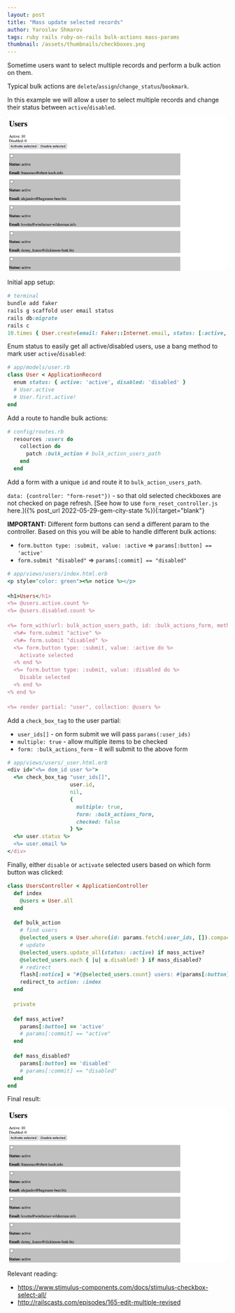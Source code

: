 ```yaml
---
layout: post
title: "Mass update selected records"
author: Yaroslav Shmarov
tags: ruby rails ruby-on-rails bulk-actions mass-params
thumbnail: /assets/thumbnails/checkboxes.png
---
```


Sometime users want to select multiple records and perform a bulk action on them.

Typical bulk actions are `delete`/`assign`/`change_status`/`bookmark`.

In this example we will allow a user to select multiple records and change their status between `active`/`disabled`.

![checkbox-bulk-update.gif](/assets/images/checkbox-bulk-update.gif)

Initial app setup:

```ruby
# terminal
bundle add faker
rails g scaffold user email status
rails db:migrate
rails c
10.times { User.create(email: Faker::Internet.email, status: [:active, :disabled].sample) }
```

Enum status to easily get all active/disabled users, use a bang method to mark user `active`/`disabled`:

```ruby
# app/models/user.rb
class User < ApplicationRecord
  enum status: { active: 'active', disabled: 'disabled' }
  # User.active
  # User.first.active!
end
```

Add a route to handle bulk actions:

```ruby
# config/routes.rb
  resources :users do
    collection do
      patch :bulk_action # bulk_action_users_path
    end
  end
```

Add a form with a unique `id` and route it to `bulk_action_users_path`.

`data: {controller: "form-reset"})` - so that old selected checkboxes are not checked on page refresh. [See how to use `form_reset_controller.js` here.]({% post_url 2022-05-29-gem-city-state %}){:target="blank"}

**IMPORTANT:** Different form buttons can send a different param to the controller. Based on this you will be able to handle different bulk actions:
* `form.button type: :submit, value: :active` => `params[:button] == 'active'`
* `form.submit "disabled"` => `params[:commit] == "disabled"`

```ruby
# app/views/users/index.html.erb
<p style="color: green"><%= notice %></p>

<h1>Users</h1>
<%= @users.active.count %>
<%= @users.disabled.count %>

<%= form_with(url: bulk_action_users_path, id: :bulk_actions_form, method: :patch, data: {controller: "form-reset"}) do |form| %>
  <%#= form.submit "active" %>
  <%#= form.submit "disabled" %>
  <%= form.button type: :submit, value: :active do %>
    Activate selected
  <% end %>
  <%= form.button type: :submit, value: :disabled do %>
    Disable selected
  <% end %>
<% end %>

<%= render partial: "user", collection: @users %>
```

Add a `check_box_tag` to the user partial:
* `user_ids[]` - on form submit we will pass `params(:user_ids)`
* `multiple: true` - allow multiple items to be checked
* `form: :bulk_actions_form` - it will submit to the above form

```ruby
# app/views/users/_user.html.erb
<div id="<%= dom_id user %>">
  <%= check_box_tag "user_ids[]",
                    user.id,
                    nil,
                    {
                      multiple: true,
                      form: :bulk_actions_form,
                      checked: false
                    } %>
  <%= user.status %>
  <%= user.email %>
</div>
```

Finally, either `disable` or `activate` selected users based on which form button was clicked:

```ruby
class UsersController < ApplicationController
  def index
    @users = User.all
  end

  def bulk_action
    # find users
    @selected_users = User.where(id: params.fetch(:user_ids, []).compact)
    # update
    @selected_users.update_all(status: :active) if mass_active?
    @selected_users.each { |u| u.disabled! } if mass_disabled?
    # redirect
    flash[:notice] = "#{@selected_users.count} users: #{params[:button]}"
    redirect_to action: :index
  end

  private

  def mass_active?
    params[:button] == 'active'
    # params[:commit] == "active"
  end

  def mass_disabled?
    params[:button] == 'disabled'
    # params[:commit] == "disabled"
  end
end
```

Final result:

![checkbox-bulk-update.gif](/assets/images/checkbox-bulk-update.gif)

Relevant reading:
* https://www.stimulus-components.com/docs/stimulus-checkbox-select-all/
* http://railscasts.com/episodes/165-edit-multiple-revised
